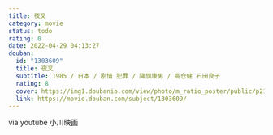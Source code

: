 ```yaml
---
title: 夜叉
category: movie
status: todo
rating: 0
date: 2022-04-29 04:13:27
douban:
  id: "1303609"
  title: 夜叉
  subtitle: 1985 / 日本 / 剧情 犯罪 / 降旗康男 / 高仓健 石田良子
  rating: 8
  cover: https://img1.doubanio.com/view/photo/m_ratio_poster/public/p2198651149.jpg
  link: https://movie.douban.com/subject/1303609/
---
```


via youtube 小川映画